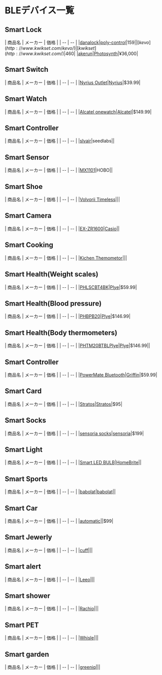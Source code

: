 # BLEデバイス一覧

## Smart Lock

| 商品名 | メーカー | 価格 |
| -- | -- |
|[danalock](http://www.danalock.com/)|[poly-control](http://www.danalock.com/#poly-control)|$159|
|[kevo](http://www.kwikset.com/kevo/)|[kwikset](http://www.kwikset.com/)|$460|
|[akerun](http://akerun.com/)|[Photosynth]()|¥36,000|

## Smart Switch

| 商品名 | メーカー | 価格 |
| -- | -- |
|[Nyrius Outlet](http://nyrius.com/product/Smart_Switch_Wireless_Power_Outlet.eng-25.html)|[Nyrius](http://nyrius.com/)|$39.99|

## Smart Watch

| 商品名 | メーカー | 価格 |
| -- | -- |
|[Alcatel onewatch](http://www.alcatelonetouch.ca/ALCATEL-ONETOUCH-Watch-Small-Medium/dp/B00VF3WPZO)|[Alcatel](http://www.alcatelonetouch.ca/ALCATEL-ONETOUCH-Watch-Small-Medium/dp/B00VF3WPZO)|$149.99|

## Smart Controller

| 商品名 | メーカー | 価格 |
| -- | -- |
|[slvair](https://silvair.com/#home)|seedlabs||

## Smart Sensor


| 商品名 | メーカー | 価格 |
| -- | -- |
|[MX1101](http://www.onsetcomp.com/products/data-loggers/MX1101)|HOBO||

## Smart Shoe

| 商品名 | メーカー | 価格 |
| -- | -- |
|[Volvorii Timeless](https://www.indiegogo.com/projects/volvorii-timeless)|||

## Smart Camera

| 商品名 | メーカー | 価格 |
| -- | -- |
|[EX-ZR1600](http://casio.jp/dc/products/ex_zr1600/)|[Casio](http://casio.jp/)||

## Smart Cooking

| 商品名 | メーカー | 価格 |
| -- | -- |
|[Kichen Themometor](http://idevicesinc.com/creations/)|||

## Smart Health(Weight scales)

| 商品名 | メーカー | 価格 |
| -- | -- |
|[PHLSCBT4BK](http://www.pyleaudio.com/products/Health-and-Fitness/Weight-Scales)|[Plye](http://www.pyleaudio.com)|$59.99|

## Smart Health(Blood pressure)
| 商品名 | メーカー | 価格 |
| -- | -- |
|[PHBPB20](http://www.pyleaudio.com/sku/PHBPB20/Bluetooth-Blood-Pressure-Monitor-with-Downloadable-Health-Tracking-App)|[Plye](http://www.pyleaudio.com)|$146.99|

## Smart Health(Body thermometers)
| 商品名 | メーカー | 価格 |
| -- | -- |
|[PHTM20BTBL](http://www.pyleaudio.com/sku/PHTM20BTBL/Bluetooth-Infrared-Ear-and-Body-Digital-Thermometer-with-Downloadable-Pyle-Health-Application,-LCD-Display-and-Safe-for-All-Ages)[Plye](http://www.pyleaudio.com)|[Plye](http://www.pyleaudio.com)|$146.99||

## Smart Controller
| 商品名 | メーカー | 価格 |
| -- | -- |
|[PowerMate Bluetooth](http://griffintechnology.com/powermate-bluetooth)|[Griffin](http://griffintechnology.com/)|$59.99|

## Smart Card

| 商品名 | メーカー | 価格 |
| -- | -- |
|[Stratos](https://stratoscard.com/)|[Stratos](https://stratoscard.com/)|$95|

## Smart Socks
| 商品名 | メーカー | 価格 |
| -- | -- |
|[sensoria socks](http://www.sensoriafitness.com/Technology)|[sensoria](http://www.sensoriafitness.com)|$199|

## Smart Light
| 商品名 | メーカー | 価格 |
| -- | -- |
|[Smart LED BULB](http://www.feit.com/homebrite/index.html)|[HomeBrite](http://www.feit.com/homebrite/index.html)||

## Smart Sports
| 商品名 | メーカー | 価格 |
| -- | -- |
|[babolat](http://www.babolat.jp/)|[babolat](http://www.babolat.jp/)||

## Smart Car
| 商品名 | メーカー | 価格 |
| -- | -- |
|[automatic](https://www.automatic.com/)||$99|

## Smart Jewerly
| 商品名 | メーカー | 価格 |
| -- | -- |
|[cuff](https://cuff.io/)|||

## Smart alert
| 商品名 | メーカー | 価格 |
| -- | -- |
|[Leeo](https://www.leeo.com/)|||

## Smart shower
| 商品名 | メーカー | 価格 |
| -- | -- |
|[Rachio](http://rachio.com/)|||

## Smart PET
| 商品名 | メーカー | 価格 |
| -- | -- |
|[Whisle](http://www.whistle.com/)|||

## Smart garden
| 商品名 | メーカー | 価格 |
| -- | -- |
|[greeniq](http://www.greeniq.co/)|||









